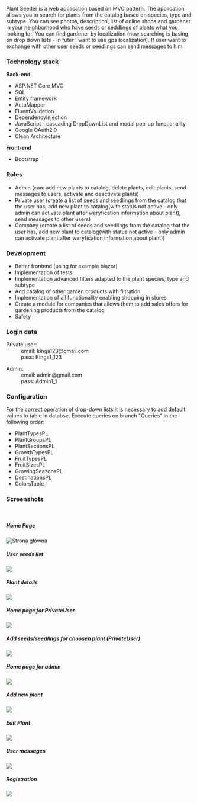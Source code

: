 Plant Seeder is a web application based on MVC pattern. The application allows you to search for plants from the catalog based on species, type and subtype. 
You can see photos, description, list of online shops and gardener in your neighborhood who have seeds or seddlings of plants what you looking for. 
You can find gardener by localization (now searching is basing on drop down lists - in futer I want to use gps localization). If user want to exchange with other user seeds or seedlings can send messages to him.

<h3>Technology stack</h3>
<p><strong>Back-end</strong> </p>
<ul>
  <li>ASP.NET Core MVC</li>
  <li>SQL</li>
  <li> Entity framework</li>
  <li>AutoMapper</li>
  <li>FluentValidation</li>
  <li>DependencyInjection</li>
  <li>JavaScript - cascading DropDownList and modal pop-up functionality</li>
  <li>Google OAuth2.0</li>
  <li>Clean Architecture</li>
 </ul>
 
<p><strong>Front-end</strong> </p>
<ul>
  <li>Bootstrap</li>
 </ul>
  
<h3>Roles</h3>
<ul>
  <li>Admin (can: add new plants to catalog, delete plants, edit plants, send messages to users, activate and deactivate plants)</li>
  <li> Private user (create a list of seeds and seedlings from the catalog that the user has, add new plant to catalog(with status not active - only admin can activate plant after weryfication information about plant), send messages to other users)</li>
  <li>Company (create a list of seeds and seedlings from the catalog that the user has, add new plant to catalog(with status not active - only admin can activate plant after weryfication information about plant))  </li>
</ul>

<h3>Development</h3>
<ul>
<li>Better frontend (using for example blazor)</li>
<li>Implementation of tests</li>
<li>Implementation advanced filters adapted to the plant species, type and subtype</li>
<li>Add catalog of other garden products with filtration</li>
<li>Implementation of all functionality enabling shopping in stores</li>
<li>Create a module for companies that allows them to add sales offers for gardening products from the catalog</li>
<li>Safety</li>
</ul>

<h3>Login data</h3>
<p></p>
<dl>
  <dt>Private user:</dt>
    <dd>email: kinga123@gmail.com</dd>
    <dd>pass: Kinga1_123</dd>
</dl>
<p></p>
<dl>
  <dt>Admin:</dt>
    <dd>email: admin@gmail.com</dd>
    <dd>pass: Admin1_1</dd>
</dl>

<h3>Configuration</h3>
For the correct operation of drop-down lists it is necessary to add default values to table in databse. Execute queries on branch "Queries" in the following order:
<ul>
  <li>PlantTypesPL</li>
  <li>PlantGroupsPL</li>
  <li>PlantSectionsPL</li>
  <li>GrowthTypesPL</li>
  <li>FruitTypesPL</li>
  <li>FruitSizesPL</li>
  <li>GrowingSeazonsPL</li>
  <li>DestinationsPL</li>
  <li>ColorsTable</li>
</ul>

<h3>Screenshots</h3>
<br>
<h5>Home Page</h5>
<img src="/VFHCatalogMVC.Web/Screens/Index.png" alt="Strona główna" title="Strona główna">
<br>
<h5>User seeds list</h5>
<img src="/VFHCatalogMVC.Web/Screens/IndexUserSeedsList.png">
<br>
<h5>Plant details</h5>
<img src="/VFHCatalogMVC.Web/Screens/PlantDetails.png">
<br>
<h5>Home page for PrivateUser</h5>
<img src="/VFHCatalogMVC.Web/Screens/IndexPrivateUser.png">
<br>
<h5>Add seeds/seedlings for choosen plant (PrivateUser)</h5>
<img src="/VFHCatalogMVC.Web/Screens/PlantUsersList.png">
<br>
<h5>Home page for admin</h5>
<img src="/VFHCatalogMVC.Web/Screens/IndexAdmin.png">  
<br>
<h5>Add new plant</h5>
<img src="/VFHCatalogMVC.Web/Screens/AdminAddNewPlant.png">  
<br>
<h5>Edit Plant</h5>
<img src="/VFHCatalogMVC.Web/Screens/AdminEditPlant.png">  
<br>
<h5>User messages</h5>
<img src="/VFHCatalogMVC.Web/Screens/UserMessages.png">
<br>
<h5>Registration</h5>
<img src="/VFHCatalogMVC.Web/Screens/Register.png">

  







